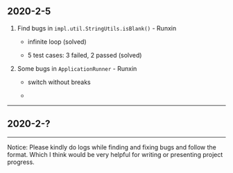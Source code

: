 ## 2020-2-5

1. Find bugs in `impl.util.StringUtils.isBlank()` - Runxin 
    
    - infinite loop (solved)
    
    - 5 test cases: 3 failed, 2 passed (solved)
   
2. Some bugs in `ApplicationRunner` - Runxin

    - switch without breaks
    
    - 
 
---

## 2020-2-?


---

Notice: Please kindly do logs while finding and fixing bugs and follow the format. 
Which I think would be very helpful for writing or presenting 
project progress.